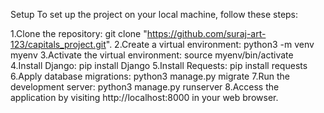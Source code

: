Setup
To set up the project on your local machine, follow these steps:

1.Clone the repository: git clone "https://github.com/suraj-art-123/capitals_project.git".
2.Create a virtual environment: python3 -m venv myenv
3.Activate the virtual environment: source myenv/bin/activate
4.Install Django: pip install Django
5.Install Requests: pip install requests
6.Apply database migrations: python3 manage.py migrate
7.Run the development server: python3 manage.py runserver
8.Access the application by visiting http://localhost:8000 in your web browser.
